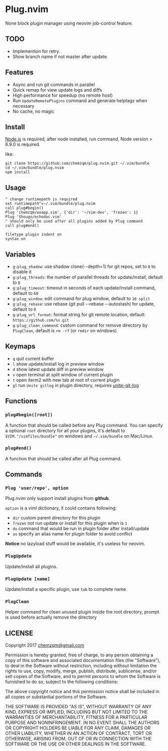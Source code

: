 # Plug.nvim

None block plugin manager using neovim job-control feature.

## TODO

* Implemention for retry.
* Show branch name if not master after update.

## Features

* Async and run git commands in parallel
* Quick remap for view update logs and diffs
* High performance for speedup (no remote host)
* Run `UpdateRemotePlugins` command and generate helptags when necessary
* No cache, no magic

## Install

[Node.js](https://nodejs.org/en/) is required, after node installed, run command, Node version > 6.9.0 is required.

like:

```
git clone https://github.com/chemzqm/plug.nvim.git ~/.vim/bundle
cd ~/.vim/bundle/plug.nvim
npm install
```

## Usage

``` viml
" change runtimepath is required
set runtimepath^=~/.vim/bundle/plug.nvim
call plug#begin()
Plug 'chemzqm/wxapp.vim', {'dir': '~/vim-dev', 'frozen': 1}
Plug 'Shougo/echodoc.vim'
" should only be used after all plugins added by Plug command
call plug#end()

filetype plugin indent on
syntax on
```
## Variables

* `g:plug_shadow`: use shadow clone(--depth=1) for git repos, set to `0` to disable it
* `g:plug_threads`: the number of parallel threads for update/install, default to `8`
* `g:plug_timeout`: timeout in seconds of each update/install command, default to `60`
* `g:plug_window`: edit command for plug window, default to `10 split`
* `g:plug_rebase`: use rebase (git pull --rebase --autostash) for update, default to `0`
* `g:plug_url_format`: format string for git remote location, default:
  `https://github.com/%s.git`
* `g:plug_clean_command`: custom command for remove directory by `PlugClean`, default is `rm -rf` (or `rmdir` on windows)

## Keymaps

* `q` quit current buffer
* `l` show update/install log in preview window
* `d` show latest update diff in preview window
* `v` open terminal at split window of current plugin
* `t` open iterm2 with new tab at root of current plugin
* `gl` run `Unite gitlog` in plugin directory, requires [unite-git-log](https://github.com/chemzqm/unite-git-log)

## Functions

### `plug#begin([root])`

A function that should be called before any Plug command.
You can specify a optional `root` directory for all your plugins, it's default
to `$VIM."/vimfiles/bundle"` on windows and `~/.vim/bundle` on Mac/Linux.

### `plug#end()`

A function that should be called after all Plug command.

## Commands

### `Plug 'user/repo', option`

Plug.nvim only support install plugins from **github**.

`option` is a viml dictionary, it could contains following: 

* `dir` custom parent directory for this plugin
* `frozen` not run update or install for this plugin when is `1`
* `do` command that would be run in plugin folder after install/update
* `as` specify an alias name for plugin folder to avoid conflict

**Notice** no lazyload stuff would be available, it's useless for neovim.

### `PlugUpdate`

Update/install all plugins.

### `PlugUpdate [name]`

Update/install a specific plugin, use `tab` to complete name.

### `PlugClean`

Helper command for clean unused plugin inside the root directory, prompt is used
before actually remove the directory

## LICENSE

Copyright 2017 chemzqm@gmail.com

Permission is hereby granted, free of charge, to any person obtaining
a copy of this software and associated documentation files (the "Software"),
to deal in the Software without restriction, including without limitation
the rights to use, copy, modify, merge, publish, distribute, sublicense,
and/or sell copies of the Software, and to permit persons to whom the
Software is furnished to do so, subject to the following conditions:

The above copyright notice and this permission notice shall be included
in all copies or substantial portions of the Software.

THE SOFTWARE IS PROVIDED "AS IS", WITHOUT WARRANTY OF ANY KIND,
EXPRESS OR IMPLIED, INCLUDING BUT NOT LIMITED TO THE WARRANTIES
OF MERCHANTABILITY, FITNESS FOR A PARTICULAR PURPOSE AND NONINFRINGEMENT.
IN NO EVENT SHALL THE AUTHORS OR COPYRIGHT HOLDERS BE LIABLE FOR ANY CLAIM,
DAMAGES OR OTHER LIABILITY, WHETHER IN AN ACTION OF CONTRACT,
TORT OR OTHERWISE, ARISING FROM, OUT OF OR IN CONNECTION WITH THE SOFTWARE
OR THE USE OR OTHER DEALINGS IN THE SOFTWARE.
